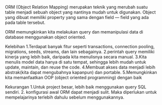 ORM (Object Relation Mapping) merupakan teknik yang merubah suatu table menjadi sebuah object yang nantinya mudah untuk digunakan. Object yang dibuat memiliki property yang sama dengan field — field yang ada pada table tersebut.

ORM memungkinkan kita melakukan query dan memanipulasi data di database menggunakan object oriented.

Kelebihan
1.Terdapat banyak fitur seperti transactions, connection pooling, migrations, seeds, streams, dan lain sebagainya.
2.perintah query memiliki kinerja yang lebih baik, daripada kita menulisnya secara manual.
3.Kita menulis model data hanya di satu tempat, sehingga lebih mudah untuk update, maintain, dan reuse the code.
4.Membuat akses data menjadi lebih abstrak(kita dapat mengubahnya kapanpun) dan portable.
5.Memungkinkan kita memanfaatkan OOP (object oriented programming) dengan baik

Kekurangan
1.Untuk project besar, lebih baik menggunakan query SQL sendiri.
2. konfigurasi awal ORM dapat menjadi sulit. Maka diperlukan untuk mempelajarinya terlebih dahulu sebelum menggunakannya.
